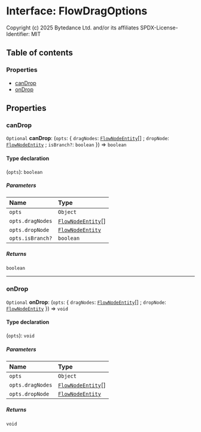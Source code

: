 # Interface: FlowDragOptions

Copyright (c) 2025 Bytedance Ltd. and/or its affiliates
SPDX-License-Identifier: MIT

## Table of contents

### Properties

* [canDrop](/en/auto-docs/fixed-layout-editor/interfaces/FlowDragOptions.md#candrop)
* [onDrop](/en/auto-docs/fixed-layout-editor/interfaces/FlowDragOptions.md#ondrop)

## Properties

### canDrop

`Optional` **canDrop**: (`opts`: { `dragNodes`: [`FlowNodeEntity`](/en/auto-docs/fixed-layout-editor/classes/FlowNodeEntity-1.md)\[] ; `dropNode`: [`FlowNodeEntity`](/en/auto-docs/fixed-layout-editor/classes/FlowNodeEntity-1.md) ; `isBranch?`: `boolean`  }) => `boolean`

#### Type declaration

(`opts`): `boolean`

##### Parameters

| Name | Type |
| :------ | :------ |
| `opts` | `Object` |
| `opts.dragNodes` | [`FlowNodeEntity`](/en/auto-docs/fixed-layout-editor/classes/FlowNodeEntity-1.md)\[] |
| `opts.dropNode` | [`FlowNodeEntity`](/en/auto-docs/fixed-layout-editor/classes/FlowNodeEntity-1.md) |
| `opts.isBranch?` | `boolean` |

##### Returns

`boolean`

***

### onDrop

`Optional` **onDrop**: (`opts`: { `dragNodes`: [`FlowNodeEntity`](/en/auto-docs/fixed-layout-editor/classes/FlowNodeEntity-1.md)\[] ; `dropNode`: [`FlowNodeEntity`](/en/auto-docs/fixed-layout-editor/classes/FlowNodeEntity-1.md)  }) => `void`

#### Type declaration

(`opts`): `void`

##### Parameters

| Name | Type |
| :------ | :------ |
| `opts` | `Object` |
| `opts.dragNodes` | [`FlowNodeEntity`](/en/auto-docs/fixed-layout-editor/classes/FlowNodeEntity-1.md)\[] |
| `opts.dropNode` | [`FlowNodeEntity`](/en/auto-docs/fixed-layout-editor/classes/FlowNodeEntity-1.md) |

##### Returns

`void`
